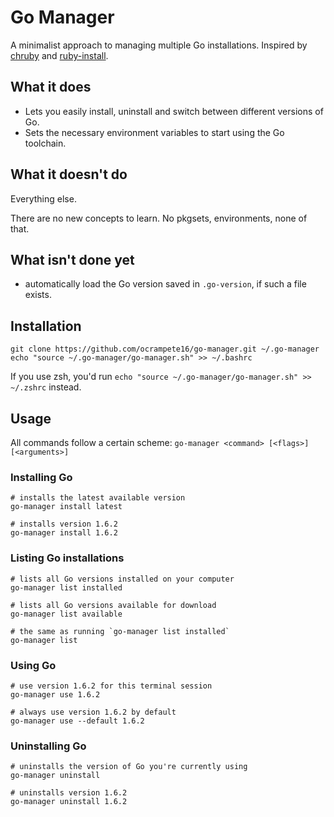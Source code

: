 # Go Manager
A minimalist approach to managing multiple Go installations. Inspired by [chruby](https://github.com/postmodern/chruby) and [ruby-install](https://github.com/postmodern/ruby-install).

## What it does
- Lets you easily install, uninstall and switch between different versions of Go.
- Sets the necessary environment variables to start using the Go toolchain.

## What it doesn't do
Everything else.

There are no new concepts to learn. No pkgsets, environments, none of that.

## What isn't done yet
* automatically load the Go version saved in `.go-version`, if such a file exists.

## Installation
```
git clone https://github.com/ocrampete16/go-manager.git ~/.go-manager
echo "source ~/.go-manager/go-manager.sh" >> ~/.bashrc
```
If you use zsh, you'd run `echo "source ~/.go-manager/go-manager.sh" >> ~/.zshrc` instead.

## Usage
All commands follow a certain scheme: `go-manager <command> [<flags>] [<arguments>]`

### Installing Go
```
# installs the latest available version
go-manager install latest

# installs version 1.6.2
go-manager install 1.6.2
```

### Listing Go installations
```
# lists all Go versions installed on your computer
go-manager list installed

# lists all Go versions available for download
go-manager list available

# the same as running `go-manager list installed`
go-manager list
```

### Using Go
```
# use version 1.6.2 for this terminal session
go-manager use 1.6.2

# always use version 1.6.2 by default
go-manager use --default 1.6.2
```

### Uninstalling Go
```
# uninstalls the version of Go you're currently using
go-manager uninstall

# uninstalls version 1.6.2
go-manager uninstall 1.6.2
```
